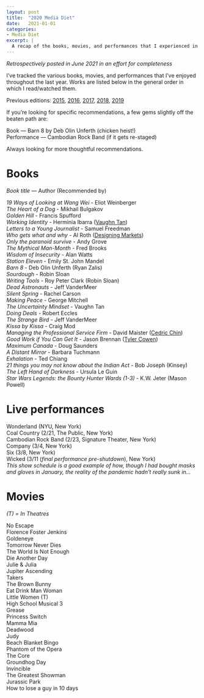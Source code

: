 ```yaml
---
layout: post
title:  "2020 Media Diet"
date:   2021-01-01
categories:
- Media Diet
excerpt: |
  A recap of the books, movies, and performances that I experienced in 2020.
---
```


*Retrospectively posted in June 2021 in an effort for completeness*

I’ve tracked the various books, movies, and performances that I’ve enjoyed throughout the last year. Works are listed below in the general order in which I read/watched them.

Previous editions: [2015](https://smflem.github.io/2016/01/10/2015_media_diet/), [2016](https://smflem.github.io/2017/01/08/2016_media_diet/), [2017](https://smflem.github.io/2018/01/06/2017_media_diet/), [2018](https://smflem.github.io/2019/01/20/2018_media_diet/), [2019](https://smflem.github.io/2020/01/01/2019_media_diet/)

If you’re looking for specific recommendations, a few gems slightly off the beaten path are:

Book — Barn 8 by Deb Olin Unferth (chicken heist!) <br>
Performance — Cambodian Rock Band (if it gets re-staged) <br>

Always looking for more thoughtful recommendations.

# **Books**
*Book title* — Author (Recommended by)

*19 Ways of Looking at Wang Wei* - Eliot Weinberger <br>
*The Heart of a Dog* - Mikhail Bulgakov <br>
*Golden Hill* - Francis Spufford <br>
*Working Identity* - Herminia Ibarra ([Vaughn Tan](https://uncertaintymindset.substack.com/p/13-revelation-and-discovery)) <br>
*Letters to a Young Journalist* - Samuel Freedman <br>
*Who gets what and why* - Al Roth ([Designing Markets](https://www8.gsb.columbia.edu/courses/mba/2020/spring/b8260-001)) <br>
*Only the paranoid survive* - Andy Grove <br>
*The Mythical Man-Month* - Fred Brooks <br>
*Wisdom of Insecurity* - Alan Watts <br>
*Station Eleven* - Emily St. John Mandel <br>
*Barn 8* - Deb Olin Unferth (Ryan Zalis) <br>
*Sourdough* - Robin Sloan <br>
*Writing Tools* - Roy Peter Clark (Robin Sloan) <br>
*Dead Astronauts* - Jeff VanderMeer <br>
*Silent Spring* - Rachel Carson <br>
*Making Peace* - George Mitchell <br>
*The Uncertainty Mindset* - Vaughn Tan <br>
*Doing Deals* - Robert Eccles <br>
*The Strange Bird* - Jeff VanderMeer <br>
*Kissa by Kissa* - Craig Mod <br>
*Managing the Professional Service Firm* - David Maister ([Cedric Chin](https://commoncog.com/blog/)) <br>
*Good Work if You Can Get It* - Jason Brennan ([Tyler Cowen](https://marginalrevolution.com/marginalrevolution/2020/05/good-work-if-you-can-get-it-how-to-succeed-in-academia.html)) <br>
*Maximum Canada* - Doug Saunders <br>
*A Distant Mirror* - Barbara Tuchmann <br>
*Exhalation* - Ted Chiang <br>
*21 things you may not know about the Indian Act* - Bob Joseph (Kinsey) <br>
*The Left Hand of Darkness* - Ursula Le Guin <br>
*Star Wars Legends: the Bounty Hunter Wards (1-3)* - K.W. Jeter (Mason Powell) <br>

# **Live performances**

Wonderland (NYU, New York) <br>
Coal Country (2/21, The Public, New York) <br>
Cambodian Rock Band (2/23, Signature Theater, New York) <br>
Company (3/4, New York) <br>
Six (3/8, New York) <br>
Wicked (3/11 (*final performance pre-shutdown*), New York) <br>
*This show schedule is a good example of how, though I had bought masks and gloves in January, the reality of the pandemic hadn't really sunk in...*

# **Movies**
*(T) = In Theatres*

No Escape <br>
Florence Foster Jenkins <br>
Goldeneye <br>
Tomorrow Never Dies <br>
The World Is Not Enough <br>
Die Another Day <br>
Julie & Julia <br>
Jupiter Ascending <br>
Takers <br>
The Brown Bunny <br>
Eat Drink Man Woman <br>
Little Women (T) <br>
High School Musical 3 <br>
Grease <br>
Princess Switch <br>
Mamma Mia <br>
Deadwood <br>
Judy <br>
Beach Blanket Bingo <br>
Phantom of the Opera <br>
The Core <br>
Groundhog Day <br>
Invincible <br>
The Greatest Showman <br>
Jurassic Park <br>
How to lose a guy in 10 days <br>
